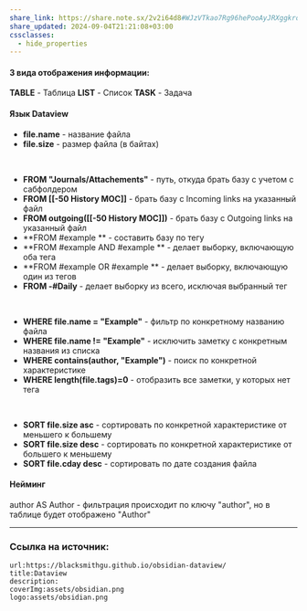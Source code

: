 ```yaml
---
share_link: https://share.note.sx/2v2i64d8#WJzVTkao7Rg96hePooAyJRXggkroHl7XiOnUOr+EHJ8
share_updated: 2024-09-04T21:21:08+03:00
cssclasses:
  - hide_properties
---
```


#### **3 вида отображения информации:**
**TABLE** - Таблица
**LIST** - Список
**TASK** - Задача

#### **Язык Dataview**
- **file.name** - название файла
- **file.size** - размер файла (в байтах)
<br>

- **FROM "Journals/Attachements"** - путь, откуда брать базу с учетом с сабфолдером
- **FROM [[-50 History MOC]]** - брать базу с Incoming links на указанный файл
- **FROM outgoing([[-50 History MOC]])** - брать базу с Outgoing links на указанный файл
- **FROM #example ** - составить базу по тегу
- **FROM #example AND #example ** - делает выборку, включающую оба тега
- **FROM #example OR #example ** - делает выборку, включающую один из тегов
- **FROM -#Daily**  - делает выборку из всего, исключая выбранный тег
<br>

- **WHERE file.name = "Example"** - фильтр по конкретному названию файла
- **WHERE file.name != "Example"** - исключить заметку с конкретным названия из списка
- **WHERE contains(author, "Example")** - поиск по конкретной характеристике
- **WHERE length(file.tags)=0** - отобразить все заметки, у которых нет тега
<br>

- **SORT file.size asc** - сортировать по конкретной характеристике от меньшего к большему
- **SORT file.size desc** - сортировать по конкретной характеристике от большего к меньшему
- **SORT file.cday desc** - сортировать по дате создания файла
#### **Нейминг**

author AS Author - фильтрация происходит по ключу "author", но в таблице будет отображено "Author"

---
### Ссылка на источник:
```link-bookmark
url:https://blacksmithgu.github.io/obsidian-dataview/
title:Dataview
description:
coverImg:assets/obsidian.png
logo:assets/obsidian.png
```





